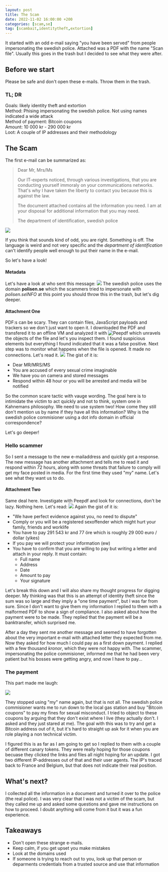 ```yaml
---
layout: post
title: The Scam
date: 2022-11-02 16:00:00 +200
categories: [scam,se]
tag: [scambait,identitytheft,extortion]
---
```


It started with an odd e-mail saying "you have been served" from people impersonating the swedish police. Attached was a PDF with the name "Scan file". Usually this goes in the trash but I decided to see what they were after.

## Before we start
Please be safe and don't open these e-mails. Throw them in the trash. 

### TL; DR
Goals: likely identity theft and extortion<br>
Method: Phising impersonating the swedish police. Not using names indicated a wide attack<br>
Method of payment: Bitcoin coupons<br>
Amount: 10 000 kr - 290 000 kr<br>
Loot: A couple of IP addresses and their methodology

## The Scam
The first e-mail can be summarized as:
> Dear Mr, Mrs/Ms
>
> Our IT-experts noticed, through various investigations, that you are conducting yourself immoraly on your communications networks.
> That's why I have taken the liberty to contact you because this is against the law.
> 
> The document attached contains all the information you need.
> I am at your disposal for additional information that you may need.
>
> The department of identification, swedish police

![](/assets/images/2022-11-02/first_contact.png)

If you think that sounds kind of odd, you are right. Something is off. The language is weird and not very specific and the *department of identification* can't identify people well enough to put their name in the e-mail. 

So let's have a look!

#### Metadata
Let's have a look at who sent this message:
![](/assets/images/2022-11-02/metadata.png)
The swedish police uses the domain **polisen.se** which the scammers tried to impersonate with *polisen.seINFO* at this point you should throw this in the trash, but let's dig deeper.

#### Attachment One
PDF:s can be scary. They can contain files, JavaScript payloads and trackers so we don't just want to open it. I downloaded the PDF and transfered it to an offline VM and analyzed it with ![Peepdf](https://github.com/jesparza/peepdf) which unravels the objects of the file and let's you inspect them. I found suspicious elements but everything I found indicated that it was a false positive. Next step was to monitor what happens when the file is opened. It made no connections. Let's read it.
![](/assets/images/2022-11-02/attachment_one.png)
The gist of it is:
- Dear MR/MRS/MS
- You are accused of every sexual crime imaginable 
- We have you on camera and stored messages
- Respond within 48 hour or you will be arrested and media will be notified

So the common scare tactic with vauge wording. The goal here is to intimidate the victim to act quickly and not to think, system one in Kahnemans philosophy. We need to use system two! How come they still don't mention us by name if they have all this information? Why is the swedish police commisioner using a dot info domain in official correspondence?

Let's go deeper!

### Hello scammer
So I sent a message to the new e-mailaddress and quickly got a response. The new message has another attachment and tells me to read it and respond within 72 hours, along with some threats that failure to comply will get my face posted in media. For the first time they used "my" name. Let's see what they want us to do.

#### Attachment Two
Same deal here. Investigate with Peepdf and look for connections, don't be lazy. Nothing here. Let's read:
![](/assets/images/2022-11-02/attachment_two.png)
Again the gist of it is:
- "We have perfect evidence against you, no need to dispute"
- Comply or you will be a registered sexoffender which might hurt your family, friends and worklife
- You have to pay 291 543 kr and 77 öre which is roughly 29 000 euro / dollar (yikes)
- If you pay we will protect your information (ew)
- You have to confirm that you are willing to pay but writing a letter and attach in your reply. It must contain:
	- Full name
	- Address
	- Date
	- Amount to pay
	- Your signature

Let's break this down and I will also share my thought progress for digging deeper. My thinking was that this is an attempt of identity theft since the sum was so large and they imply a "one time payment", but I was far from sure. Since I don't want to give them my information I replied to them with a malformed PDF to show a sign of compliance. I also asked about how the payment were to be made. They replied that the payment will be a banktransfer, which surprised me.

After a day they sent me another message and seemed to have forgotten about the very important e-mail with attached letter they expected from me. Now they asked for how much I could pay as a first down payment. I replied with a few thousand *kronor*, which they were not happy with. The scammer, impersonating the police commisioner, informed me that he had been very patient but his bosses were getting angry, and now I have to pay...

### The payment

This part made me laugh:

![](/assets/images/2022-11-02/bitcoincupons.png)

They stopped using "my" name again, but that is not all. The swedish police commisioner wants me to run down to the local gas station and buy "Bitcoin coupons" to pay my fines for sexual misconduct. I tried to object to these coupons by arguing that they don't exist where I live (they actually don't. I asked and they just stared at me). The goal with this was to try and get a Bitcoin address out of it, but it's hard to straight up ask for it when you are role playing a non technical victim.

I figured this is as far as I am going to get so I replied to them with a couple of different canary tokens. They were really hoping for those coupons becuase they clicked the links and files all night hoping for an update. I got two different IP-addresses out of that and their user agents. The IP's traced back to France and Belgium, but that does not indicate their real position.

## What's next?
I collected all the information in a document and turned it over to the police (the real police). I was very clear that I was not a victim of the scam, but they called me up and asked some questions and gave me instructions on how to proceed. I doubt anything will come from it but it was a fun experience.

## Takeaways
- Don't open these strange e-mails.
- Keep calm, if you get upset you make mistakes
- Look at the domains used
- If someone is trying to reach out to you, look up that person or deparments credentials from a trusted source and use that information

